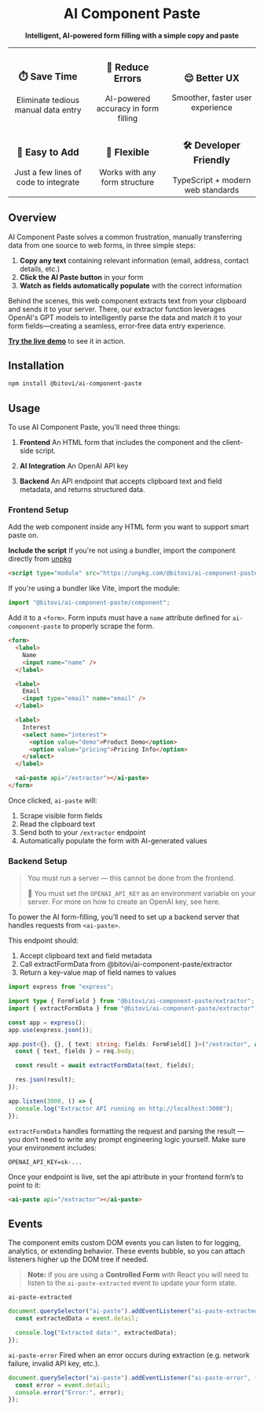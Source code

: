 <div align="center">
  <h1>AI Component Paste</h1>
  <p><b>Intelligent, AI-powered form filling with a simple copy and paste</b></p>
</div>

<div align='center'>
<table>
  <tr>
    <td align="center"><h3>⏱️ Save Time</h3>Eliminate tedious manual data entry</td>
    <td align="center"><h3>🎯 Reduce Errors</h3>AI-powered accuracy in form filling</td>
    <td align="center"><h3>😌 Better UX</h3>Smoother, faster user experience</td>
  </tr>
  <tr>
    <td align="center"><h3>🔌 Easy to Add</h3>Just a few lines of code to integrate</td>
    <td align="center"><h3>🧩 Flexible</h3>Works with any form structure</td>
    <td align="center"><h3>🛠️ Developer Friendly</h3>TypeScript + modern web standards</td>
  </tr>
</table>
</div>

## Overview

AI Component Paste solves a common frustration, manually transferring data from one source to web forms, in three simple steps:

1. **Copy any text** containing relevant information (email, address, contact details, etc.)
2. **Click the AI Paste button** in your form
3. **Watch as fields automatically populate** with the correct information

Behind the scenes, this web component extracts text from your clipboard and sends it to your server. There, our extractor function leverages OpenAI's GPT models to intelligently parse the data and match it to your form fields—creating a seamless, error-free data entry experience.

**[Try the live demo](https://ai-component-paste.bitovi-sandbox.com/)** to see it in action.

## Installation

```bash
npm install @bitovi/ai-component-paste
```

## Usage

To use AI Component Paste, you'll need three things:

1. **Frontend** An HTML form that includes the <ai-paste> component and the client-side script.

2. **AI Integration** An OpenAI API key

3. **Backend** An API endpoint that accepts clipboard text and field metadata, and returns structured data.

### Frontend Setup

Add the web component inside any HTML form you want to support smart paste on.

**Include the script**
If you're not using a bundler, import the component directly from [unpkg](https://unpkg.com/)

```html
<script type="module" src="https://unpkg.com/@bitovi/ai-component-paste@0.0.5/dist/component/index.js"></script>
```

If you're using a bundler like Vite, import the module:

```ts
import "@bitovi/ai-component-paste/component";
```

Add it to a `<form>`. Form inputs must have a `name` attribute defined for `ai-component-paste` to properly scrape the form.

```html
<form>
  <label>
    Name
    <input name="name" />
  </label>

  <label>
    Email
    <input type="email" name="email" />
  </label>

  <label>
    Interest
    <select name="interest">
      <option value="demo">Product Demo</option>
      <option value="pricing">Pricing Info</option>
    </select>
  </label>

  <ai-paste api="/extractor"></ai-paste>
</form>
```

Once clicked, `ai-paste` will:

1. Scrape visible form fields
2. Read the clipboard text
3. Send both to your `/extractor` endpoint
4. Automatically populate the form with AI-generated values

### Backend Setup

> You must run a server — this cannot be done from the frontend.
>
> 🔐 You must set the `OPENAI_API_KEY` as an environment variable on your server. For more on how to create an OpenAI key, see here.

To power the AI form-filling, you’ll need to set up a backend server that handles requests from `<ai-paste>`.

This endpoint should:

1. Accept clipboard text and field metadata
2. Call extractFormData from @bitovi/ai-component-paste/extractor
3. Return a key-value map of field names to values

```ts
import express from "express";

import type { FormField } from "@bitovi/ai-component-paste/extractor";
import { extractFormData } from "@bitovi/ai-component-paste/extractor";

const app = express();
app.use(express.json());

app.post<{}, {}, { text: string; fields: FormField[] }>("/extractor", async (req, res) => {
  const { text, fields } = req.body;

  const result = await extractFormData(text, fields);

  res.json(result);
});

app.listen(3000, () => {
  console.log("Extractor API running on http://localhost:3000");
});
```

`extractFormData` handles formatting the request and parsing the result — you don’t need to write any prompt engineering logic yourself. Make sure your environment includes:

```
OPENAI_API_KEY=sk-...
```

Once your endpoint is live, set the api attribute in your frontend form’s <ai-paste> to point to it:

```html
<ai-paste api="/extractor"></ai-paste>
```

## Events

The <ai-paste> component emits custom DOM events you can listen to for logging, analytics, or extending behavior. These events bubble, so you can attach listeners higher up the DOM tree if needed.

> **Note:** if you are using a **Controlled Form** with React you will need to listen to the `ai-paste-extracted` event to update your form state.

`ai-paste-extracted`

```ts
document.querySelector("ai-paste").addEventListener("ai-paste-extracted", (event) => {
  const extractedData = event.detail;

  console.log("Extracted data:", extractedData);
});
```

`ai-paste-error`
Fired when an error occurs during extraction (e.g. network failure, invalid API key, etc.).

```ts
document.querySelector("ai-paste").addEventListener("ai-paste-error", (event) => {
  const error = event.detail;
  console.error("Error:", error);
});
```
